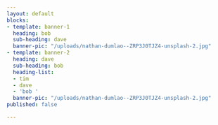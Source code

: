 ```yaml
---
layout: default
blocks:
- template: banner-1
  heading: bob
  sub-heading: dave
  banner-pic: "/uploads/nathan-dumlao--ZRP3J0TJZ4-unsplash-2.jpg"
- template: banner-2
  heading: dave
  sub-heading: bob
  heading-list:
  - tim
  - dave
  - 'bob '
  banner-pic: "/uploads/nathan-dumlao--ZRP3J0TJZ4-unsplash-2.jpg"
published: false

---
```

